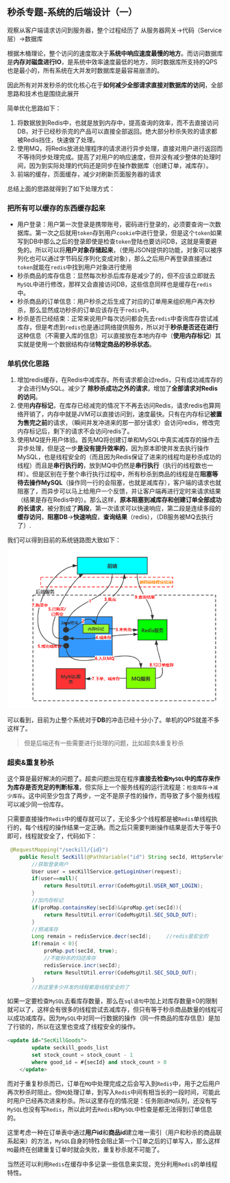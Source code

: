 ## 秒杀专题-系统的后端设计（一）

观察从客户端请求访问到服务器，整个过程经历了 从服务器网关->代码（Service层）->数据库

根据木桶理论，整个访问的速度取决于**系统中响应速度最慢的地方**。而访问数据库是**内存对磁盘进行IO**，是系统中效率速度最低的地方，同时数据库所支持的QPS也是最小的，所有系统在大并发时数据库是最容易崩溃的。

因此所有对并发秒杀的优化核心在于**如何减少全部请求直接对数据库的访问**，全部思路和技术也是围绕此展开

简单优化思路如下：

1. 将数据放到Redis中，也就是放到内存中，提高查询的效率，而不去直接访问DB，对于已经秒杀完的产品可以直接全部返回。绝大部分秒杀失败的请求都被Redis挡住，快速做了处理。
2. 使用MQ，将Redis放进处理程序的请求进行异步处理，直接对用户进行返回而不等待同步处理完成。提高了对用户的响应速度，但并没有减少整体的处理时间，因为到实际处理的代码还是同步在操作数据库（创建订单，减库存）。
3. 前端的缓存，页面缓存，减少对刷新页面服务器的请求

总结上面的思路就得到了如下处理方式：

### 把所有可以缓存的东西缓存起来

- 用户登录：用户第一次登录是携带账号，密码进行登录的，必须要查询一次数据库。第一次之后就用`token`存到用户`cookie`中进行登录，但是这个`token`如果写到DB中那么之后的登录即使是检查`token`登陆也要访问DB，这就是需要避免的。所以可以将**用户对象存储起来**，（使用JSON提供的功能，对象可以被序列化也可以通过字节码反序列化变成对象），那么之后用户再登录直接通过`token`就能在`redis`中找到用户对象进行使用
- 秒杀商品的库存信息：显然每次秒杀后库存是减少了的，但不应该立即就去`MySQL`中进行修改，那样又会直接访问DB，这些信息同样也是缓存在`redis`中。
- 秒杀商品的订单信息：用户秒杀之后生成了对应的订单用来组织用户再次秒杀，那么显然成功秒杀的订单应该存在于`redis`中。
- 秒杀是否已经结束：正常来说用户每次访问都会先去`redis`中查询库存尝试减库存，但是考虑到`redis`也是通过网络提供服务，所以对于**秒杀是否还在进行**这种信息（不需要入库的信息）可以直接放在本地内存中（**使用内存标记**）其实就是使用一个数据结构存储**特定商品的秒杀状态**。

### 单机优化思路

1. 增加redis缓存，在Redis中减库存。所有请求都会过redis，只有成功减库存的才会进行MySQL。减少了 **除秒杀成功之外的请求**，增加了**全部请求对Redis的访问**。
2. 使用**内存标记**，在库存已经减完的情况下不再去访问Redis，请求redis也算网络开销了，内存中就是JVM可以直接访问到，速度最快。只有在内存标记**被置为售完之前**的请求，（瞬间并发冲进来的那一部分请求）会访问redis，修改完内存标记后，剩下的请求不会访问redis了。
3. 使用MQ提升用户体验。首先MQ将创建订单和MySQL中真实减库存的操作去异步处理，但是这一步**是没有提升效率的**，因为原本即使并发去执行操作MySQL，也是线程安全的（而且因为Redis保证了进来的线程均是秒杀成功的线程）而且是**串行执行的**，放到MQ中仍然是**串行执行**（执行的线程数也一样）。但是区别在于整个串行执行过程中，所有秒杀到商品的线程是在**阻塞等待去操作MySQL**（操作同一行的会阻塞，也就是减库存），客户端的请求也就阻塞了，而异步可以马上给用户一个反馈，并让客户端再进行定时来请求结果（结果是存在Redis中的）。那么这样，**原本阻塞到减库存和创建订单全部成功的长请求**，被分割成了**两段**，第一次请求可以快速响应，第二段是连续多段的**缓存访问**，**阻塞DB**->**快速响应**，**查询结果**（redis），（DB服务被MQ去执行了）.

我们可以得到目前的系统链路图大致如下：

![](..\static\秒杀系统.png)

可以看到，目前为止整个系统对于**DB**的冲击已经十分小了。单机的QPS就差不多这样了。

> 但是后端还有一些需要进行处理的问题，比如超卖&重复秒杀

### 超卖&重复秒杀

这个算是最好解决的问题了。超卖问题出现在程序**直接去检查`MySQL`中的库存来作为库存是否充足的判断标准**，但实际上一个服务线程的运行流程是：`检查库存`->`减少库存`。这中间至少包含了两步，一定不是原子性的操作，而导致了多个服务线程可以减少同一份库存。

只需要直接操作`Redis`中的缓存就可以了，无论多少个线程都是被`Redis`单线程执行的，每个线程的操作结果一定正确。而之后只需要判断操作结果是否大于等于0即可，线程就安全了，代码如下：

```java
 @RequestMapping("/seckill/{id}")
    public Result SecKill(@PathVariable("id") String secId, HttpServletRequest request){
        //获取登录用户
        User user = secKillService.getLoginUser(request);
        if(user==null){
            return ResultUtil.error(CodeMsgUtil.USER_NOT_LOGIN);
        }
        //加内存标记
        if(proMap.containsKey(secId)&&proMap.get(secId)){
            return ResultUtil.error(CodeMsgUtil.SEC_SOLD_OUT);
        }
        //预减库存
        Long remain = redisService.decr(secId);     //redis是安全的
        if(remain < 0){
            proMap.put(secId, true);
            //不能秒杀的归还库存
            redisService.incr(secId);
            return ResultUtil.error(CodeMsgUtil.SEC_SOLD_OUT);
        }
        //到这里多少并发的线程都是线程安全的了
```

如果一定要检查`MySQL`去看库存数量，那么在`sql语句`中加上对库存数量≥0的限制就可以了，这样会有很多的线程尝试去减库存，但只有等于秒杀商品数量的线程可以成功减库存。因为`MySQL`中对同一行数据的操作（同一件商品的库存信息）是加了行锁的，所以在这里也变成了线程安全的操作。

```sql
<update id="SecKillGoods">
        update seckill_goods_list
        set stock_count = stock_count - 1
        where good_id = #{secId} and stock_count > 0
    </update>
```

而对于重复秒杀而已，订单在`MQ`中处理完成之后会写入到`Redis`中，用于之后用户再次秒杀时阻止。但`MQ`处理订单，到写入`Redis`中间有相当长的一段时间，可能此时用户已经再次进来秒杀。所以这里存在的情况是：任务刚进`MQ`队列，还没有写`MySQL`也没有写`Redis`，所以此时去`Redis`和`MySQL`中检查是都无法得到订单信息的。

这里考虑一种在订单表中通过**用户id**和**商品id**建立唯一索引（用户和秒杀的商品联系起来）的方法，`MySQL`自身的特性会阻止第一个订单之后的订单写入，那么这样`MQ`最终在创建重复订单时就会失败，重复秒杀就不可能了。

当然还可以利用`Redis`在缓存中多记录一些信息来实现，充分利用`Redis`的单线程特性。
